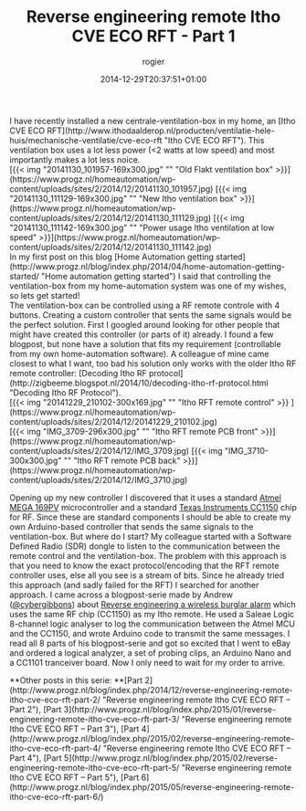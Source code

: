 ﻿---
title: Reverse engineering remote Itho CVE ECO RFT - Part 1
author: rogier
type: post
date: 2014-12-29T20:37:51+01:00
url: /2014/12/29/reverse-engineering-remote-itho-cve-eco-rft-part-1/
commentFolder: 2014-12-29-reverse-engineering-remote-itho-cve-eco-rft-part-1
categories:
- HomeAutomation
tags:
- arduino
- CC1150
- Itho
resources:
- src: 20141130_101957-169x300.jpg
  title: Old Flakt ventilation box
- src: 20141130_111129-169x300.jpg
  title: New Itho ventilation box
- src: 20141130_111142-169x300.jpg
  title: Power usage Itho ventilation at low speed
- src: 20141229_210102-300x169.jpg
  title: Itho RFT remote control
- src: IMG_3709-296x300.jpg
  title: Itho RFT remote PCB front
- src: IMG_3710-300x300.jpg
  title: Itho RFT remote PCB back
aliases:
- index.php/2014/12/reverse-engineering-remote-itho-cve-eco-rft-part-1/
---
<div>I have recently installed a new centrale-ventilation-box in my home, an [Itho CVE ECO RFT](http://www.ithodaalderop.nl/producten/ventilatie-hele-huis/mechanische-ventilatie/cve-eco-rft "Itho CVE ECO RFT"). This ventilation box uses a lot less power (<2 watts at low speed) and most importantly makes a lot less noice.</div>
<div>[{{< img "20141130_101957-169x300.jpg" ""  "Old Flakt ventilation box" >}}](https://www.progz.nl/homeautomation/wp-content/uploads/sites/2/2014/12/20141130_101957.jpg) [{{< img "20141130_111129-169x300.jpg" ""  "New Itho ventilation box" >}}](https://www.progz.nl/homeautomation/wp-content/uploads/sites/2/2014/12/20141130_111129.jpg) [{{< img "20141130_111142-169x300.jpg" ""  "Power usage Itho ventilation at low speed" >}}](https://www.progz.nl/homeautomation/wp-content/uploads/sites/2/2014/12/20141130_111142.jpg)</div>
<div>In my first post on this blog [Home Automation getting started](http://www.progz.nl/blog/index.php/2014/04/home-automation-getting-started/ "Home automation getting started") I said that controlling the ventilation-box from my home-automation system was one of my wishes, so lets get started!</div>
<div></div>
<div>The ventilation-box can be controlled using a RF remote controle with 4 buttons. Creating a custom controller that sents the same signals would be the perfect solution. First I googled around looking for other people that might have created this controller (or parts of it) already. I found a few blogpost, but none have a solution that fits my requirement (controllable from my own home-automation software). A colleague of mine came closest to what I want, too bad his solution only works with the older Itho RF remote controller: [Decoding Itho RF protocol](http://zigbeeme.blogspot.nl/2014/10/decoding-itho-rf-protocol.html "Decoding Itho RF Protocol").</div>
<div></div>
<div>[{{< img "20141229_210102-300x169.jpg" ""  "Itho RFT remote control" >}}
](https://www.progz.nl/homeautomation/wp-content/uploads/sites/2/2014/12/20141229_210102.jpg)</div>
<div></div>
<div>[{{< img "IMG_3709-296x300.jpg" ""  "Itho RFT remote PCB front" >}}](https://www.progz.nl/homeautomation/wp-content/uploads/sites/2/2014/12/IMG_3709.jpg) [{{< img "IMG_3710-300x300.jpg" ""  "Itho RFT remote PCB back" >}}](https://www.progz.nl/homeautomation/wp-content/uploads/sites/2/2014/12/IMG_3710.jpg)</div>
<div>

Opening up my new controller I discovered that it uses a standard [Atmel MEGA 169PV](http://www.atmel.com/devices/ATMEGA169P.aspx "Atmel MEGA 169PV") microcontroller and a standard [Texas Instruments CC1150](http://www.ti.com/product/cc1150) chip for RF. Since these are standard components I should be able to create my own Arduino-based controller that sends the same signals to the ventilation-box. But where do I start? My colleague started with a Software Defined Radio (SDR) dongle to listen to the communication between the remote control and the ventilation-box. The problem with this approach is that you need to know the exact protocol/encoding that the RFT remote controller uses, else all you see is a stream of bits. Since he already tried this approach (and sadly failed for the RFT) I searched for another approach. I came across a blogpost-serie made by Andrew ([@cybergibbons](http://twitter.com/cybergibbons "@cybergibbons")) about [Reverse engineering a wireless burglar alarm](http://cybergibbons.com/category/alarms-2/friedland-response-reverse-engineering/ "Reverse engineering a wireless burglar alarm") which uses the same RF chip (CC1150) as my Itho remote. He used a Saleae Logic 8-channel logic analyser to log the communication between the Atmel MCU and the CC1150, and wrote Arduino code to transmit the same messages. I read all 8 parts of his blogpost-serie and got so excited that I went to eBay and ordered a logical analyzer, a set of probing clips, an Arduino Nano and a CC1101 tranceiver board. Now I only need to wait for my order to arrive.

</div>
<div></div>
<div>**Other posts in this serie: **[Part 2](http://www.progz.nl/blog/index.php/2014/12/reverse-engineering-remote-itho-cve-eco-rft-part-2/ "Reverse engineering remote Itho CVE ECO RFT – Part 2"), [Part 3](http://www.progz.nl/blog/index.php/2015/01/reverse-engineering-remote-itho-cve-eco-rft-part-3/ "Reverse engineering remote Itho CVE ECO RFT – Part 3"), [Part 4](http://www.progz.nl/blog/index.php/2015/02/reverse-engineering-remote-itho-cve-eco-rft-part-4/ "Reverse engineering remote Itho CVE ECO RFT – Part 4"), [Part 5](http://www.progz.nl/blog/index.php/2015/02/reverse-engineering-remote-itho-cve-eco-rft-part-5/ "Reverse engineering remote Itho CVE ECO RFT – Part 5"), [Part 6](http://www.progz.nl/blog/index.php/2015/05/reverse-engineering-remote-itho-cve-eco-rft-part-6/)</div>
